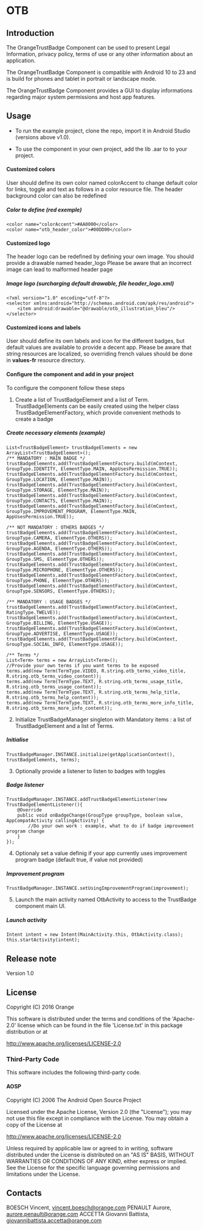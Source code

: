 # OTB

## Introduction

The OrangeTrustBadge Component can be used to present Legal Information, privacy policy, terms of use or any other information about an application.

The OrangeTrustBadge Component is compatible with Android 10 to 23 and is build for phones and tablet in portrait or landscape mode.

The OrangeTrustBadge Component provides a GUI to display informations regarding major system permissions and host app features.


## Usage

* To run the example project, clone the repo, import it in Android Studio (versions above v1.0).

* To use the component in your own project, add the lib .aar to to your project.

#### Customized colors
User should define its own color named colorAccent to change default color for links, toggle and text as follows in a color resource file.
The header background color can also be redefined
##### Color to define (red exemple)
    <color name="colorAccent">#AA0000</color>
    <color name="otb_header_color">#00DD00</color>

#### Customized logo
The header logo can be redefined by defining your own image. You should provide a drawable named header_logo 
Please be aware that an incorrect image can lead to malformed header page
##### Image logo (surcharging default drawable, file header_logo.xml)
    <?xml version="1.0" encoding="utf-8"?>
    <selector xmlns:android="http://schemas.android.com/apk/res/android">
        <item android:drawable="@drawable/otb_illustration_bleu"/>
    </selector>

#### Customized icons and labels
User should define its own labels and icon for the different badges, but default values are available to provide a decent app.
Please be aware that string resources are localized, so overriding french values should be done in **values-fr** resource directory.

#### Configure the component and add in your project
To configure the component follow these steps

1. Create a list of TrustBadgeElement and a list of Term. TrustBadgeElements can be easily created using the helper class TrustBadgeElementFactory, which provide convenient methods to create a badge
##### Create necessary elements (example)
    List<TrustBadgeElement> trustBadgeElements = new ArrayList<TrustBadgeElement>();
    /** MANDATORY : MAIN BADGE */
    trustBadgeElements.add(TrustBadgeElementFactory.build(mContext, GroupType.IDENTITY, ElementType.MAIN, AppUsesPermission.TRUE));
    trustBadgeElements.add(TrustBadgeElementFactory.build(mContext, GroupType.LOCATION, ElementType.MAIN));
    trustBadgeElements.add(TrustBadgeElementFactory.build(mContext, GroupType.STORAGE, ElementType.MAIN));
    trustBadgeElements.add(TrustBadgeElementFactory.build(mContext, GroupType.CONTACTS, ElementType.MAIN));
    trustBadgeElements.add(TrustBadgeElementFactory.build(mContext, GroupType.IMPROVEMENT_PROGRAM, ElementType.MAIN, AppUsesPermission.TRUE));

    /** NOT MANDATORY : OTHERS BADGES */
    trustBadgeElements.add(TrustBadgeElementFactory.build(mContext, GroupType.CAMERA, ElementType.OTHERS));
    trustBadgeElements.add(TrustBadgeElementFactory.build(mContext, GroupType.AGENDA, ElementType.OTHERS));
    trustBadgeElements.add(TrustBadgeElementFactory.build(mContext, GroupType.SMS, ElementType.OTHERS));
    trustBadgeElements.add(TrustBadgeElementFactory.build(mContext, GroupType.MICROPHONE, ElementType.OTHERS));
    trustBadgeElements.add(TrustBadgeElementFactory.build(mContext, GroupType.PHONE, ElementType.OTHERS));
    trustBadgeElements.add(TrustBadgeElementFactory.build(mContext, GroupType.SENSORS, ElementType.OTHERS));

    /** MANDATORY : USAGE BADGES */
    trustBadgeElements.add(TrustBadgeElementFactory.build(mContext, RatingType.TWELVE));
    trustBadgeElements.add(TrustBadgeElementFactory.build(mContext, GroupType.BILLING, ElementType.USAGE));
    trustBadgeElements.add(TrustBadgeElementFactory.build(mContext, GroupType.ADVERTISE, ElementType.USAGE));
    trustBadgeElements.add(TrustBadgeElementFactory.build(mContext, GroupType.SOCIAL_INFO, ElementType.USAGE));

    /** Terms */
    List<Term> terms = new ArrayList<Term>();
    //Provide your own terms if you want terms to be exposed
    terms.add(new Term(TermType.VIDEO, R.string.otb_terms_video_title, R.string.otb_terms_video_content));
    terms.add(new Term(TermType.TEXT, R.string.otb_terms_usage_title, R.string.otb_terms_usage_content));
    terms.add(new Term(TermType.TEXT, R.string.otb_terms_help_title, R.string.otb_terms_help_content));
    terms.add(new Term(TermType.TEXT, R.string.otb_terms_more_info_title, R.string.otb_terms_more_info_content));


2. Initialize TrustBadgeManager singleton with Mandatory items : a list of TrustBadgeElement and a list of Terms.
##### Initialise
    TrustBadgeManager.INSTANCE.initialize(getApplicationContext(), trustBadgeElements, terms);


3. Optionally provide a listener to listen to badges with toggles
##### Badge listener
    TrustBadgeManager.INSTANCE.addTrustBadgeElementListener(new TrustBadgeElementListener(){
        @Override
        public void onBadgeChange(GroupType groupType, boolean value, AppCompatActivity callingActivity) {
            //Do your own work : example, what to do if badge improvement program change
        }
    });

4. Optionaly set a value definig if your app currently uses improvement program badge (default true, if value not provided)
##### Improvement program
    TrustBadgeManager.INSTANCE.setUsingImprovementProgram(improvement);


5. Launch the main activity named OtbActivity to access to the TrustBadge component main UI.
##### Launch activity
    Intent intent = new Intent(MainActivity.this, OtbActivity.class);
    this.startActivity(intent);


## Release note

Version 1.0

## License

 Copyright (C) 2016 Orange

 This software is distributed under the terms and conditions of the 'Apache-2.0' license which can be found in the file 'License.txt' in this package distribution or at

 http://www.apache.org/licenses/LICENSE-2.0

### Third-Party Code

 This software includes the following third-party code.

#### AOSP

   Copyright (C) 2006 The Android Open Source Project

   Licensed under the Apache License, Version 2.0 (the "License");
   you may not use this file except in compliance with the License.
   You may obtain a copy of the License at

  http://www.apache.org/licenses/LICENSE-2.0

   Unless required by applicable law or agreed to in writing, software
   distributed under the License is distributed on an "AS IS" BASIS,
   WITHOUT WARRANTIES OR CONDITIONS OF ANY KIND, either express or implied.
   See the License for the specific language governing permissions and
   limitations under the License.

## Contacts
BOESCH Vincent, [vincent.boesch@orange.com](mailto://vincent.boesch@orange.com)
PENAULT Aurore, [aurore.penault@orange.com](mailto://aurore.penault@orange.com)
ACCETTA Giovanni Battista, [giovannibattista.accetta@orange.com](mailto://giovannibattista.accetta@orange.com)


